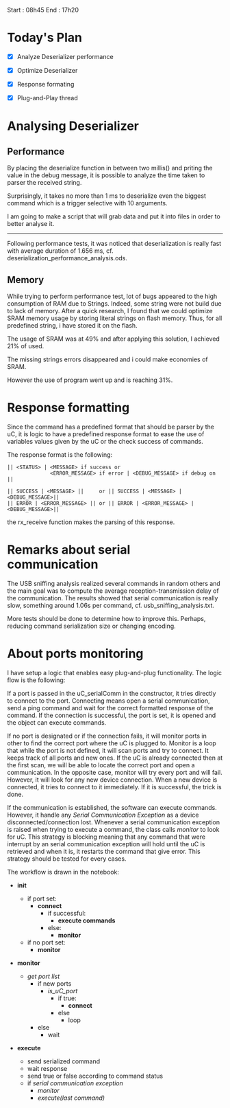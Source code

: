 Start : 08h45
End   : 17h20

# Today's Plan

- [x] Analyze Deserializer performance
- [x] Optimize Deserializer
- [x] Response formating
- [x] Plug-and-Play thread


# Analysing Deserializer 

## Performance

By placing the deserialize function in between two millis() and priting the value in the debug message, it is possible to analyze the time taken to parser the received string.

Surprisingly, it takes no more than 1 ms to deserialize even the biggest command which is a trigger selective with 10 arguments.

I am going to make a script that will grab data and put it into files in order to better analyse it.

--- 
Following performance tests, it was noticed that deserialization is really fast with average duration of 1.656 ms, cf. deserialization_performance_analysis.ods.

## Memory

While trying to perform performance test, lot of bugs appeared to the high consumption of RAM due to Strings. Indeed, some string were not build due to lack of memory. After a quick research, I found that we could optimize SRAM memory usage by storing literal strings on flash memory. Thus, for all predefined string, i have stored it on the flash.

The usage of SRAM was at 49% and after applying this solution, I achieved 21% of used.

The missing strings errors disappeared and i could make economies of SRAM. 

However the use of program went up and is reaching 31%.


# Response formatting

Since the command has a predefined format that should be parser by the uC, it is logic to have a predefined response format to ease the use of variables values given by the uC or the check success of commands.

The response format is the following:
```
|| <STATUS> | <MESSAGE> if success or 
			  <ERROR_MESSAGE> if error | <DEBUG_MESSAGE> if debug on ||

|| SUCCESS | <MESSAGE> ||     or || SUCCESS | <MESSAGE> | <DEBUG_MESSAGE>||
|| ERROR | <ERROR_MESSAGE> || or || ERROR | <ERROR_MESSAGE> | <DEBUG_MESSAGE>||
```

the rx_receive function makes the parsing of this response.

# Remarks about serial communication

The USB sniffing analysis realized several commands in random others and the main goal was to compute the average reception-transmission delay of the communication. The results showed that serial communication is really slow, something around 1.06s per command, cf. usb_sniffing_analysis.txt.

More tests should be done to determine how to improve this. Perhaps, reducing command serialization size or changing encoding.

# About ports monitoring

I have setup a logic that enables easy plug-and-plug functionality. The logic flow is the following:

If a port is passed in the uC_serialComm in the constructor, it tries directly to connect to the port. Connecting means open a serial communication, send a ping command and wait for the correct formatted response of the command. If the connection is successful, the port is set, it is opened and the object can execute commands.

If no port is designated or if the connection fails, it will monitor ports in other to find the correct port where the uC is plugged to. Monitor is a loop that while the port is not defined, it will scan ports and try to connect. It keeps track of all ports and new ones. If the uC is already connected then at the first scan, we will be able to locate the correct port and open a communication. In the opposite case, monitor will try every port and will fail. However, it will look for any new device connection. When a new device is connected, it tries to connect to it immediately. If it is successful, the trick is done. 

If the communication is established, the software can execute commands. However, it handle any _Serial Communication Exception_ as a device disconnected/connection lost. Whenever a serial communication exception is raised when trying to execute a command, the class calls _monitor_ to look for uC. This strategy is blocking meaning that any command that were interrupt by an serial communication exception will hold until the uC is retrieved and when it is, it restarts the command that give error.
This strategy should be tested for every cases.

The workflow is drawn in the notebook:

- __init__
	- if port set:
		- __connect__
			- if successful:
				- __execute commands__
			- else:
				- __monitor__
	- if no port set:
		- __monitor__

- __monitor__
	- _get port list_
		- if new ports
			- _is_uC_port_
				- if true:
					- __connect__
				- else
					- loop
		- else
			- wait

- __execute__
	- send serialized command
	- wait response
	- send true or false according to command status
	- if _serial communication exception_
		- _monitor_
		- _execute(last command)_